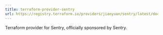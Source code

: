 ```yaml
---
title: terraform-provider-sentry
url: https://registry.terraform.io/providers/jianyuan/sentry/latest/docs
---
```


Terraform provider for Sentry, officially sponsored by Sentry.

